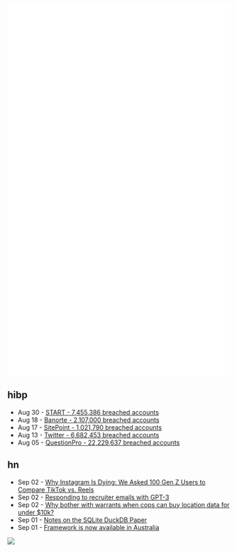 ![Metrics](https://raw.githubusercontent.com/phixion/phixion/master/metrics.svg)

## hibp

<!--
for https://github.com/phixion/phixion/blob/main/.github/workflows/feeds.yml
-->
<!--START_SECTION:haveibeenpwnd-->
- Aug 30 - [START - 7,455,386 breached accounts](https://haveibeenpwned.com/PwnedWebsites#Start)
- Aug 18 - [Banorte - 2,107,000 breached accounts](https://haveibeenpwned.com/PwnedWebsites#Banorte)
- Aug 17 - [SitePoint - 1,021,790 breached accounts](https://haveibeenpwned.com/PwnedWebsites#SitePoint)
- Aug 13 - [Twitter - 6,682,453 breached accounts](https://haveibeenpwned.com/PwnedWebsites#Twitter)
- Aug 05 - [QuestionPro - 22,229,637 breached accounts](https://haveibeenpwned.com/PwnedWebsites#QuestionPro)
<!--END_SECTION:haveibeenpwnd-->

## hn

<!--
for https://github.com/phixion/phixion/blob/main/.github/workflows/feeds.yml
-->
<!--START_SECTION:hn-->
- Sep 02 - [Why Instagram Is Dying: We Asked 100 Gen Z Users to Compare TikTok vs. Reels](https://www.surgehq.ai//blog/tiktok-vs-instagram-reels-personalized-human-evaluation)
- Sep 02 - [Responding to recruiter emails with GPT-3](https://matthewbilyeu.com/blog/2022-09-01/responding-to-recruiter-emails-with-gpt-3)
- Sep 02 - [Why bother with warrants when cops can buy location data for under $10k?](https://www.theregister.com/2022/09/01/eff_fog_data_broker/)
- Sep 01 - [Notes on the SQLite DuckDB Paper](https://simonwillison.net/2022/Sep/1/sqlite-duckdb-paper/)
- Sep 01 - [Framework is now available in Australia](https://frame.work/au/en)
<!--END_SECTION:hn-->

<!--
for https://yhype.me
-->
![](https://hit.yhype.me/github/profile?user_id=13013670)
